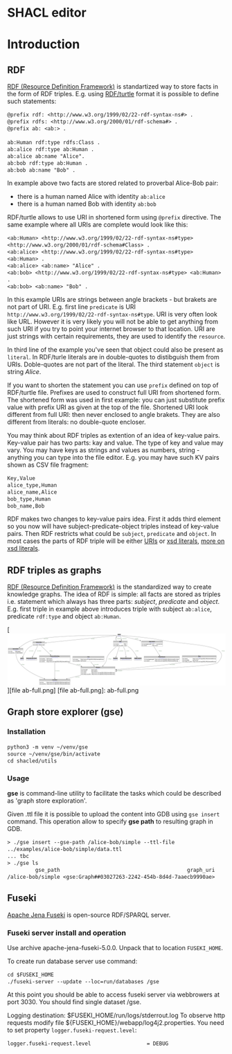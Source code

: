 # SHACL editor

# Introduction

## RDF

[RDF (Resource Definition Framework)](https://en.wikipedia.org/wiki/Resource_Description_Framework) is standartized way to store facts in the form of RDF triples. E.g. using [RDF/turtle](https://en.wikipedia.org/wiki/Turtle_(syntax)) format it is possible to define such statements:

```
@prefix rdf: <http://www.w3.org/1999/02/22-rdf-syntax-ns#> .
@prefix rdfs: <http://www.w3.org/2000/01/rdf-schema#> .
@prefix ab: <ab:> .

ab:Human rdf:type rdfs:Class .
ab:alice rdf:type ab:Human .
ab:alice ab:name "Alice".
ab:bob rdf:type ab:Human .
ab:bob ab:name "Bob" .
```

In example above two facts are stored related to proverbal Alice-Bob pair:

 - there is a human named Alice with identity `ab:alice`
 - there is a human named Bob with identity `ab:bob`

RDF/turtle allows to use URI in shortened form using `@prefix` directive. The same example where all URIs are complete would look like this:

```
<ab:Human> <http://www.w3.org/1999/02/22-rdf-syntax-ns#type> <http://www.w3.org/2000/01/rdf-schema#Class> .
<ab:alice> <http://www.w3.org/1999/02/22-rdf-syntax-ns#type> <ab:Human> .
<ab:alice> <ab:name> "Alice" .
<ab:bob> <http://www.w3.org/1999/02/22-rdf-syntax-ns#type> <ab:Human> .
<ab:bob> <ab:name> "Bob" .
```

In this example URIs are strings between angle brackets - but brakets are not part of URI. E.g. first line `predicate` is URI `http://www.w3.org/1999/02/22-rdf-syntax-ns#type`. URI is very often look like URL. However it is very likely you will not be able to get anything from such URI if you try to point your internet browser to that location. URI are just strings with certain requirements, they are used to identify the `resource`.

In third line of the example you've seen that object could also be present as `literal`. In RDF/turle literals are in double-quotes to distibguish them from URIs. Doble-quotes are not part of the literal. The third statement `object` is string *Alice*.

If you want to shorten the statement you can use `prefix` defined on top of RDF/turtle file. Prefixes are used to construct full URI from shortened form. The shortened form was used in first example: you can just substitute prefix value with prefix URI as given at the top of the file. Shortened URI look different from full URI: then never enclosed to angle brakets. They are also different from literals: no double-quote encloser.

You may think about RDF triples as extention of an idea of key-value pairs. Key-value pair has two parts: kay and value. The type of key and value may vary. You may have keys as strings and values as numbers, string - anything you can type into the file editor. E.g. you may have such KV pairs shown as CSV file fragment:

```
Key,Value
alice_type,Human
alice_name,Alice
bob_type,Human
bob_name,Bob
```

RDF makes two changes to key-value pairs idea. First it adds third element so you now will have subject-predicate-object triples instead of key-value pairs. Then RDF restricts what could be `subject`, `predicate` and `object`. In most cases the parts of RDF triple will be either [URIs](https://en.wikipedia.org/wiki/Uniform_Resource_Identifier) or [xsd literals](https://www.w3.org/TR/rdf11-concepts/#xsd-datatypes), [more on xsd literals](https://www.w3.org/TR/xmlschema-2/#built-in-datatypes).

## RDF triples as graphs

[RDF (Resource Definition Framework)](https://en.wikipedia.org/wiki/Resource_Description_Framework) is the standardized way to create knowledge graphs. The idea of RDF is simple: all facts are stored as triples i.e. statement which always has three parts: *subject*, *predicate* and *object*. E.g. first triple in example above introduces triple with subject `ab:alice`, predicate `rdf:type` and object `ab:Human`.

[![image](ab-full.png)][file ab-full.png]
[file ab-full.png]: ab-full.png

## Graph store explorer (gse)

### Installation

```
python3 -m venv ~/venv/gse
source ~/venv/gse/bin/activate
cd shacled/utils

```

### Usage

**gse** is command-line utility to facilitate the tasks which could be described as 'graph store exploration'.

Given .ttl file it is possible to upload the content into GDB using `gse insert` command. This operation allow to specify **gse path** to resulting graph in GDB.

```
> ./gse insert --gse-path /alice-bob/simple --ttl-file ../examples/alice-bob/simple/data.ttl
... tbc
> ./gse ls
         gse_path                                         graph_uri
/alice-bob/simple <gse:Graph##03027263-2242-454b-8d4d-7aaecb9990ae>
```

## Fuseki

[Apache Jena Fuseki](https://jena.apache.org/documentation/fuseki2/) is open-source RDF/SPARQL server.

### Fuseki server install and operation

Use archive apache-jena-fuseki-5.0.0. Unpack that to location `FUSEKI_HOME`.

To create run database server use command:

```
cd $FUSEKI_HOME
./fuseki-server --update --loc=run/databases /gse
```

At this point you should be able to access fuseki server via webbrowers at port 3030. You should find single dataset /gse.

Logging destination: $FUSEKI_HOME/run/logs/stderrout.log
To observe http requests modify file ${FUSEKI_HOME}/webapp/log4j2.properties. You need to set property `logger.fuseki-request.level`:

```
logger.fuseki-request.level                  = DEBUG
```
